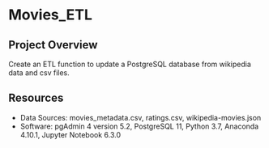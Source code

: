# Movies_ETL

## Project Overview
Create an ETL function to update a PostgreSQL database from wikipedia data and csv files.

## Resources
- Data Sources: movies_metadata.csv, ratings.csv, wikipedia-movies.json
- Software: pgAdmin 4 version 5.2, PostgreSQL 11, Python 3.7, Anaconda 4.10.1, Jupyter Notebook 6.3.0
